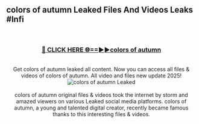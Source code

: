 ## colors of autumn Leaked Files And Videos Leaks #lnfi
<br>
<div align="center">
<h3><a href="https://watchclip.my.id/colors of autumn" rel="nofollow">🔴 CLICK HERE 🌐==►►colors of autumn</a></h3>
<br>
Get colors of autumn leaked all content. Now you can access all files & videos of colors of autumn. All video and files new update 2025!
<br>
<a href="https://watchclip.my.id/colors of autumn" rel="nofollow" data-target="animated-image.originalLink"><img src="https://i.ibb.co.com/WyWwxjT/player-gif2.gif" alt="colors of autumn Leaked" style="max-width: 100%; display: inline-block;" data-target="animated-image.originalImage"></a>
<br><br>
colors of autumn original files & videos took the internet by storm and amazed viewers on various Leaked social media platforms. colors of autumn, a young and talented digital creator, recently became famous thanks to this interesting files & videos.
</div>
<br>
